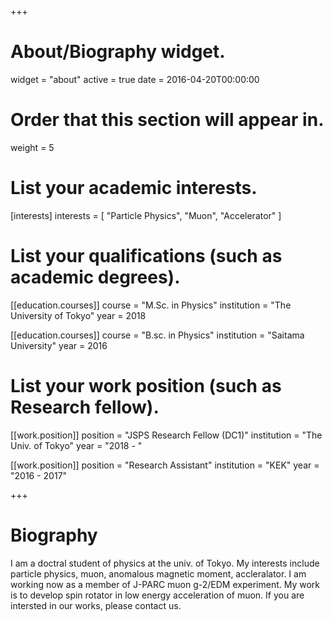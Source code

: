 +++
# About/Biography widget.
widget = "about"
active = true
date = 2016-04-20T00:00:00

# Order that this section will appear in.
weight = 5

# List your academic interests.
[interests]
  interests = [
    "Particle Physics",
    "Muon",
    "Accelerator"
  ]

# List your qualifications (such as academic degrees).
[[education.courses]]
  course = "M.Sc. in Physics"
  institution = "The University of Tokyo"
  year = 2018

[[education.courses]]
  course = "B.sc. in Physics"
  institution = "Saitama University"
  year = 2016

# List your work position (such as Research fellow).
[[work.position]]
  position = "JSPS Research Fellow (DC1)"
  institution = "The Univ. of Tokyo"
  year = "2018 - "
  
[[work.position]]
  position = "Research Assistant"
  institution = "KEK"
  year = "2016 - 2017"

+++

# Biography

I am a doctral student of physics at the univ. of Tokyo. My interests include particle physics, muon, anomalous magnetic moment, accleralator.
I am working now as a member of J-PARC muon g-2/EDM experiment. My work is to develop spin rotator in low energy acceleration of muon. If you are intersted in our works, please contact us.

